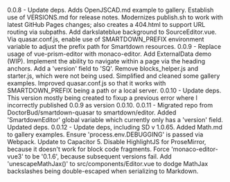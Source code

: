 0.0.8 - Update deps. Adds OpenJSCAD.md example to gallery. Establish use of VERSIONS.md for release notes. Modernizes publish.sh to work with latest GitHub Pages changes; also creates a 404.html to support URL routing via subpaths. Add darkslateblue background to SourceEditor.vue. Via quasar.conf.js, enable use of SMARTDOWN_PREFIX environment variable to adjust the prefix path for Smartdown resources.
0.0.9 - Replace usage of vue-prism-editor with monaco-editor. Add ExternalData demo (WIP). Implement the ability to navigate within a page via the heading anchors. Add a 'version' field to 'SQ'. Remove blocks_helper.js and starter.js, which were not being used. Simplified and cleaned some gallery examples. Improved quasar.conf.js so that it works with SMARTDOWN_PREFIX being a path or a local server.
0.0.10 - Update deps. This version mostly being created to fixup a previous error where I incorrectly published 0.0.9 as version 0.0.10.
0.0.11 - Migrated repo from DoctorBud/smartdown-quasar to smartdown/editor. Added 'SmartdownEditor' global variable which currently only has a 'version' field. Updated deps.
0.0.12 - Update deps, including SD v 1.0.65. Added Math.md to gallery examples. Ensure 'process.env.DEBUGGING' is passed via Webpack. Update to Capacitor 5. Disable HighlightJS for ProseMirror, because it doesn't work for block code fragments. Force 'monaco-editor-vue3' to be '0.1.6', because subsequent versions fail. Add 'unescapeMathJax()' to src/components/Editor.vue to dodge MathJax backslashes being double-escaped when serializing to Markdown.
